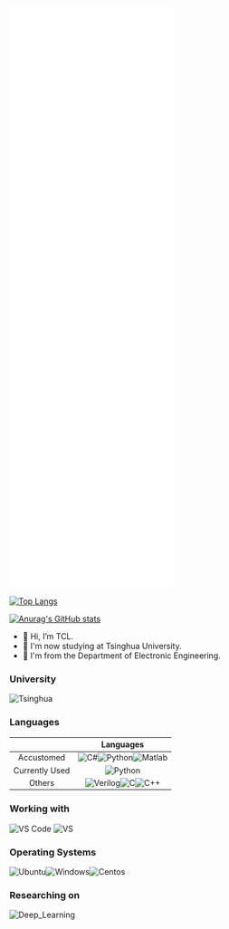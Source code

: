 ![github-metrics](./github-metrics.svg)

[![Top Langs](https://github-readme-stats.vercel.app/api/top-langs/?username=TCL606&layout=compact&theme=tokyonight&hide=jupyter%20notebook)](https://github.com/anuraghazra/github-readme-stats)

[![Anurag's GitHub stats](https://github-readme-stats.vercel.app/api?username=TCL606&show_icons=true&theme=dark&title_color=87CEEB&text_color=7B68EE)](https://github.com/anuraghazra/github-readme-stats)

- 👋 Hi, I’m TCL.
- 👀 I'm now studying at Tsinghua University.
- 🌱 I'm from the Department of Electronic Engineering.

### University
![Tsinghua](https://img.shields.io/badge/Tsinghua-9187FF?style=for-the-badge&logo=fathom&logoColor=white)
### Languages

<!-- Verilog doesn't has its own icon now, use velog's instead -->

||Languages|
|:---:|:---:|
|Accustomed|![C#](https://img.shields.io/badge/C%23-239120?style=for-the-badge&logo=csharp&logoColor=white)![Python](https://img.shields.io/badge/Python-3776AB?style=for-the-badge&logo=python&logoColor=yellow)![Matlab](https://img.shields.io/badge/Matlab-FF7733?style=for-the-badge&logo=MEGA&logoColor=white)|
|Currently Used|![Python](https://img.shields.io/badge/Python-3776AB?style=for-the-badge&logo=python&logoColor=yellow)|
|Others| ![Verilog](https://img.shields.io/badge/Verilog-B2B7F8?style=for-the-badge&logo=velog&logoColor=white)![C](https://img.shields.io/badge/C-A8B9CC?style=for-the-badge&logo=c&logoColor=white)![C++](https://img.shields.io/badge/C%2B%2B-00599C?style=for-the-badge&logo=c%2B%2B&logoColor=white)|

### Working with

![VS Code](https://img.shields.io/badge/Visual%20Studio%20Code-007ACC?style=for-the-badge&logo=visual%20studio%20code&logoColor=white) ![VS](https://img.shields.io/badge/Visual%20Studio-5C2D91?style=for-the-badge&logo=visual%20studio&logoColor=white)

### Operating Systems

![Ubuntu](https://img.shields.io/badge/Ubuntu-E95420?style=for-the-badge&logo=ubuntu&logoColor=white)![Windows](https://img.shields.io/badge/Windows-0078D6?style=for-the-badge&logo=windows&logoColor=black)![Centos](https://img.shields.io/badge/Centos-262577?style=for-the-badge&logo=centos&logoColor=white)

### Researching on

![Deep_Learning](https://img.shields.io/badge/Deep_Learning-FD5750?style=for-the-badge&logo=serverless&logoColor=white)

<!---
TCL606/TCL606 is a ✨ special ✨ repository because its `README.md` (this file) appears on your GitHub profile.
You can click the Preview link to take a look at your changes.
--->
